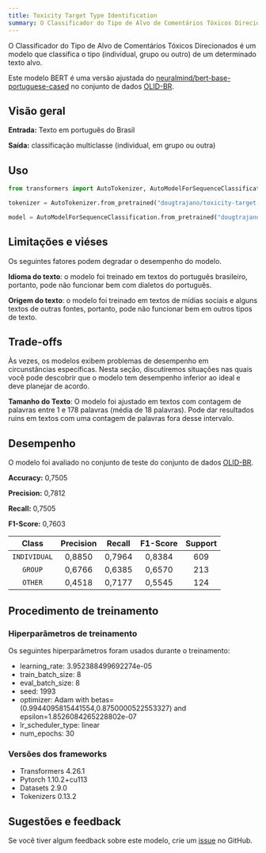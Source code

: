 ```yaml
---
title: Toxicity Target Type Identification
summary: O Classificador do Tipo de Alvo de Comentários Tóxicos Direcionados é um modelo que classifica o tipo (individual, grupo ou outro) de um determinado texto alvo.
---
```


O Classificador do Tipo de Alvo de Comentários Tóxicos Direcionados é um modelo que classifica o tipo (individual, grupo ou outro) de um determinado texto alvo.

Este modelo BERT é uma versão ajustada do [neuralmind/bert-base-portuguese-cased](https://huggingface.co/neuralmind/bert-base-portuguese-cased) no conjunto de dados [OLID-BR](https://huggingface.co/datasets/dougtrajano/olid-br).

## Visão geral

**Entrada:** Texto em português do Brasil

**Saída:** classificação multiclasse (individual, em grupo ou outra)

## Uso

```python
from transformers import AutoTokenizer, AutoModelForSequenceClassification

tokenizer = AutoTokenizer.from_pretrained("dougtrajano/toxicity-target-type-identification")

model = AutoModelForSequenceClassification.from_pretrained("dougtrajano/toxicity-target-type-identification")
```

## Limitações e viéses

Os seguintes fatores podem degradar o desempenho do modelo.

**Idioma do texto**: o modelo foi treinado em textos do português brasileiro, portanto, pode não funcionar bem com dialetos do português.

**Origem do texto**: o modelo foi treinado em textos de mídias sociais e alguns textos de outras fontes, portanto, pode não funcionar bem em outros tipos de texto.

## Trade-offs

Às vezes, os modelos exibem problemas de desempenho em circunstâncias específicas. Nesta seção, discutiremos situações nas quais você pode descobrir que o modelo tem desempenho inferior ao ideal e deve planejar de acordo.

**Tamanho do Texto**: O modelo foi ajustado em textos com contagem de palavras entre 1 e 178 palavras (média de 18 palavras). Pode dar resultados ruins em textos com uma contagem de palavras fora desse intervalo.

## Desempenho

O modelo foi avaliado no conjunto de teste do conjunto de dados [OLID-BR](https://dougtrajano.github.io/olid-br/).

**Accuracy:** 0,7505

**Precision:** 0,7812

**Recall:** 0,7505

**F1-Score:** 0,7603

| Class | Precision | Recall | F1-Score | Support |
| :---: | :-------: | :----: | :------: | :-----: |
| `INDIVIDUAL` | 0,8850 | 0,7964 | 0,8384 | 609 |
| `GROUP` | 0,6766 | 0,6385 | 0,6570 | 213 |
| `OTHER` | 0,4518 | 0,7177 | 0,5545 | 124 |

## Procedimento de treinamento

### Hiperparâmetros de treinamento

Os seguintes hiperparâmetros foram usados durante o treinamento:

- learning_rate: 3.952388499692274e-05
- train_batch_size: 8
- eval_batch_size: 8
- seed: 1993
- optimizer: Adam with betas=(0.9944095815441554,0.8750000522553327) and epsilon=1.8526084265228802e-07
- lr_scheduler_type: linear
- num_epochs: 30

### Versões dos frameworks

- Transformers 4.26.1
- Pytorch 1.10.2+cu113
- Datasets 2.9.0
- Tokenizers 0.13.2

## Sugestões e feedback

Se você tiver algum feedback sobre este modelo, crie um [issue](https://github.com/DougTrajano/ToChiquinho/issues/new) no GitHub.
